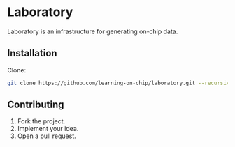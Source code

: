 # Laboratory

Laboratory is an infrastructure for generating on-chip data.

## Installation

Clone:

```bash
git clone https://github.com/learning-on-chip/laboratory.git --recursive
```

## Contributing

1. Fork the project.
2. Implement your idea.
3. Open a pull request.

